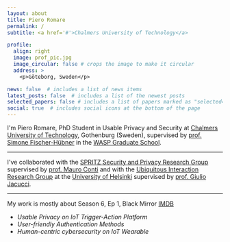 ```yaml
---
layout: about
title: Piero Romare
permalink: /
subtitle: <a href='#'>Chalmers University of Technology</a>

profile:
  align: right
  image: prof_pic.jpg
  image_circular: false # crops the image to make it circular
  address: >
    <p>Göteborg, Sweden</p>

news: false  # includes a list of news items
latest_posts: false  # includes a list of the newest posts
selected_papers: false # includes a list of papers marked as "selected={true}"
social: true  # includes social icons at the bottom of the page
---
```


I'm Piero Romare, PhD Student in Usable Privacy and Security at [Chalmers University of Technology](https://www.chalmers.se), Gothenburg (Sweden), supervised by [prof. Simone Fischer-Hübner](https://www.kau.se/forskare/simone-fischer-hubner) in the [WASP Graduate School](https://wasp-sweden.org). 


---

I've collaborated with the [SPRITZ Security and Privacy Research Group](https://spritz.math.unipd.it) supervised by [prof. Mauro Conti](https://www.math.unipd.it/~conti/) and with the [Ubiquitous Interaction Research Group](https://www.helsinki.fi/en/researchgroups/ubiquitous-interaction) at the [University of Helsinki](https://www.helsinki.fi/en) supervised by [prof. Giulio Jacucci](https://researchportal.helsinki.fi/en/persons/giulio-jacucci).

---

My work is mostly about Season 6, Ep 1, Black Mirror [IMDB](https://www.imdb.com/title/tt20247352/)
- *Usable Privacy on IoT Trigger-Action Platform*
- *User-friendly Authentication Methods*
- *Human-centric cybersecurity on IoT Wearable*

